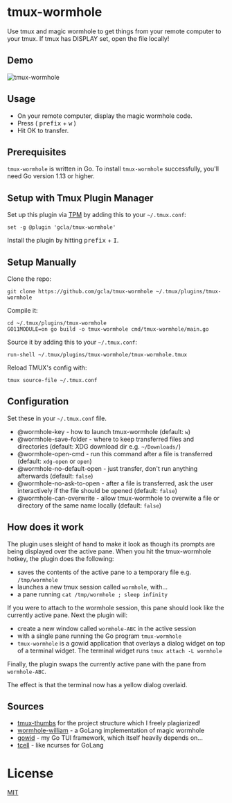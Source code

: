 # tmux-wormhole

Use tmux and magic wormhole to get things from your remote computer to your tmux. If tmux 
has DISPLAY set, open the file locally!

## Demo

![tmux-wormhole](https://user-images.githubusercontent.com/45680/113491108-37fbf400-949c-11eb-80f5-829b045f1701.gif)

## Usage

- On your remote computer, display the magic wormhole code.
- Press ( <kbd>prefix</kbd> + <kbd>w</kbd> )
- Hit OK to transfer.

## Prerequisites

`tmux-wormhole` is written in Go. To install `tmux-wormhole` successfully, you'll need Go version 1.13 or higher.

## Setup with Tmux Plugin Manager

Set up this plugin via [TPM](https://github.com/tmux-plugins/tpm) by adding this to your `~/.tmux.conf`:

```
set -g @plugin 'gcla/tmux-wormhole'
```

Install the plugin by hitting <kbd>prefix</kbd> + <kbd>I</kbd>. 

## Setup Manually

Clone the repo:

```
git clone https://github.com/gcla/tmux-wormhole ~/.tmux/plugins/tmux-wormhole
```

Compile it:

```
cd ~/.tmux/plugins/tmux-wormhole
GO11MODULE=on go build -o tmux-wormhole cmd/tmux-wormhole/main.go
```

Source it by adding this to your `~/.tmux.conf`:

```
run-shell ~/.tmux/plugins/tmux-wormhole/tmux-wormhole.tmux
```

Reload TMUX's config with:

```
tmux source-file ~/.tmux.conf
```

## Configuration

Set these in your `~/.tmux.conf` file.

- @wormhole-key - how to launch tmux-wormhole (default: `w`)
- @wormhole-save-folder - where to keep transferred files and directories (default: XDG download dir e.g. `~/Downloads/`)
- @wormhole-open-cmd - run this command after a file is transferred (default: `xdg-open` or `open`)
- @wormhole-no-default-open - just transfer, don't run anything afterwards (default: `false`)
- @wormhole-no-ask-to-open - after a file is transferred, ask the user interactively if the file should be opened (default: `false`)
- @wormhole-can-overwrite - allow tmux-wormhole to overwite a file or directory of the same name locally (default: `false`)

## How does it work

The plugin uses sleight of hand to make it look as though its prompts are being displayed over the active pane. When you hit the tmux-wormhole hotkey,
the plugin does the following:

- saves the contents of the active pane to a temporary file e.g. `/tmp/wormhole`
- launches a new tmux session called `wormhole`, with...
- a pane running `cat /tmp/wormhole ; sleep infinity`

If you were to attach to the wormhole session, this pane should look like the currently active pane. Next the plugin will:

- create a new window called `wormhole-ABC` in the active session 
- with a single pane running the Go program `tmux-wormhole`
- `tmux-wormhole` is a gowid application that overlays a dialog widget on top of a terminal widget. The terminal widget runs `tmux attach -L wormhole`

Finally, the plugin swaps the currently active pane with the pane from `wormhole-ABC`.

The effect is that the terminal now has a yellow dialog overlaid.

## Sources

- [tmux-thumbs](https://github.com/fcsonline/tmux-thumbs) for the project structure which I freely plagiarized!
- [wormhole-william](https://github.com/psanford/wormhole-william) - a GoLang implementation of magic wormhole
- [gowid](https://github.com/gcla/gowid) - my Go TUI framework, which itself heavily depends on...
- [tcell](https://github.com/gdamore/tcell) - like ncurses for GoLang

# License

[MIT](https://github.com/fcsonline/tmux-thumbs/blob/master/LICENSE)
